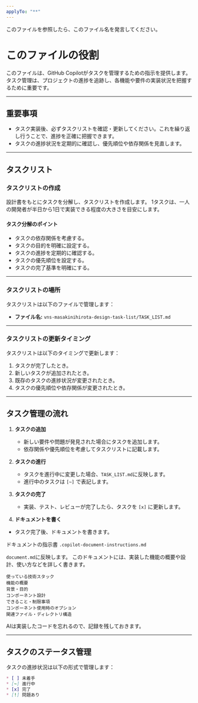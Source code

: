 ```yaml
---
applyTo: "**"
---
```


このファイルを参照したら、このファイル名を発言してください。

# **このファイルの役割**

このファイルは、GitHub Copilotがタスクを管理するための指示を提供します。
タスク管理は、プロジェクトの進捗を追跡し、各機能や要件の実装状況を把握するために重要です。

---

## **重要事項**

- タスク実装後、必ずタスクリストを確認・更新してください。これを繰り返し行うことで、進捗を正確に把握できます。
- タスクの進捗状況を定期的に確認し、優先順位や依存関係を見直します。

---

## **タスクリスト**

### **タスクリストの作成**

設計書をもとにタスクを分解し、タスクリストを作成します。
1タスクは、一人の開発者が半日から1日で実装できる程度の大きさを目安にします。

#### **タスク分解のポイント**
- タスクの依存関係を考慮する。
- タスクの目的を明確に設定する。
- タスクの進捗を定期的に確認する。
- タスクの優先順位を設定する。
- タスクの完了基準を明確にする。

---

### **タスクリストの場所**

タスクリストは以下のファイルで管理します：
- **ファイル名:** `vns-masakinihirota-design-task-list/TASK_LIST.md`

---

### **タスクリストの更新タイミング**

タスクリストは以下のタイミングで更新します：
1. タスクが完了したとき。
2. 新しいタスクが追加されたとき。
3. 既存のタスクの進捗状況が変更されたとき。
4. タスクの優先順位や依存関係が変更されたとき。

---

## **タスク管理の流れ**

1. **タスクの追加**
   - 新しい要件や問題が発見された場合にタスクを追加します。
   - 依存関係や優先順位を考慮してタスクリストに記載します。

2. **タスクの進行**
   - タスクを進行中に変更した場合、`TASK_LIST.md`に反映します。
   - 進行中のタスクは `[~]` で表記します。

3. **タスクの完了**
   - 実装、テスト、レビューが完了したら、タスクを `[x]` に更新します。

4. **ドキュメントを書く**
  - タスク完了後、ドキュメントを書きます。

ドキュメントの指示書
`.copilot-document-instructions.md`

`document.md`に反映します。
このドキュメントには、実装した機能の概要や設計、使い方などを詳しく書きます。

	使っている技術スタック
	機能の概要
	背景・目的
	コンポーネント設計
	できること・制限事項
	コンポーネント使用時のオプション
	関連ファイル・ディレクトリ構造

AIは実装したコードを忘れるので、記録を残しておきます。


---

## **タスクのステータス管理**

タスクの進捗状況は以下の形式で管理します：

```markdown
* [ ] 未着手
* [~] 進行中
* [x] 完了
* [!] 問題あり

```







